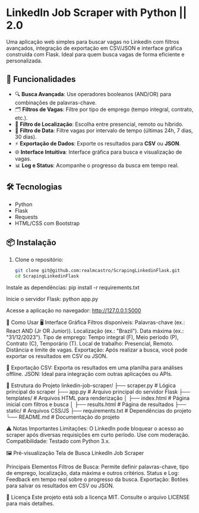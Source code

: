 # LinkedIn Job Scraper with Python || 2.0

Uma aplicação web simples para buscar vagas no LinkedIn com filtros avançados, integração de exportação em CSV/JSON e interface gráfica construída com Flask. Ideal para quem busca vagas de forma eficiente e personalizada.

## 🚀 Funcionalidades

- 🔍 **Busca Avançada**: Use operadores booleanos (AND/OR) para combinações de palavras-chave.
- 🗂️ **Filtros de Vagas**: Filtre por tipo de emprego (tempo integral, contrato, etc.).
- 📍 **Filtro de Localização**: Escolha entre presencial, remoto ou híbrido.
- 📅 **Filtro de Data**: Filtre vagas por intervalo de tempo (últimas 24h, 7 dias, 30 dias).
- ⚡ **Exportação de Dados**: Exporte os resultados para **CSV** ou **JSON**.
- 🌐 **Interface Intuitiva**: Interface gráfica para busca e visualização de vagas.
- 📊 **Log e Status**: Acompanhe o progresso da busca em tempo real.

## 🛠️ Tecnologias

- Python
- Flask
- Requests
- HTML/CSS com Bootstrap

## 📦 Instalação

1. Clone o repositório:
   ```bash
   git clone git@github.com:realmcastro/ScrapingLinkedinFlask.git
   cd ScrapingLinkedinFlask
Instale as dependências:
pip install -r requirements.txt

Inicie o servidor Flask:
python app.py

Acesse a aplicação no navegador:
http://127.0.0.1:5000

🔧 Como Usar
🖥️ Interface Gráfica
Filtros disponíveis:
Palavras-chave (ex.: React AND (Jr OR Junior)).
Localização (ex.: "Brazil").
Data máxima (ex.: "31/12/2023").
Tipo de emprego:
Tempo integral (F), Meio período (P), Contrato (C), Temporário (T).
Local de trabalho: Presencial, Remoto.
Distância e limite de vagas.
Exportação:
Após realizar a busca, você pode exportar os resultados em CSV ou JSON.

📜 Exportação
CSV: Exporta os resultados em uma planilha para análises offline.
JSON: Ideal para integração com outras aplicações ou APIs.

📁 Estrutura do Projeto
linkedin-job-scraper/
├── scraper.py        # Lógica principal do scraper
├── app.py            # Arquivo principal do servidor Flask
├── templates/        # Arquivos HTML para renderização
│   ├── index.html    # Página inicial com filtros e busca
│   ├── results.html  # Página de resultados
├── static/           # Arquivos CSS/JS
├── requirements.txt  # Dependências do projeto
└── README.md         # Documentação do projeto

⚠️ Notas Importantes
Limitações: O LinkedIn pode bloquear o acesso ao scraper após diversas requisições em curto período. Use com moderação.
Compatibilidade: Testado com Python 3.x.

🖼️ Pré-visualização
Tela de Busca
LinkedIn Job Scraper

Principais Elementos
Filtros de Busca: Permite definir palavras-chave, tipo de emprego, localização, data máxima e outros critérios.
Status e Log: Feedback em tempo real sobre o progresso da busca.
Exportação: Botões para salvar os resultados em CSV ou JSON.

📝 Licença
Este projeto está sob a licença MIT. Consulte o arquivo LICENSE para mais detalhes.
